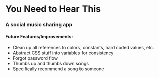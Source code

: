 # You Need to Hear This
### A social music sharing app

#### Future Features/Improvements:
- Clean up all references to colors, constants, hard coded values, etc.
- Abstract CSS stuff into variables for consistency
- Forgot password flow
- Thumbs up and thumbs down songs
- Specifically recommend a song to someone